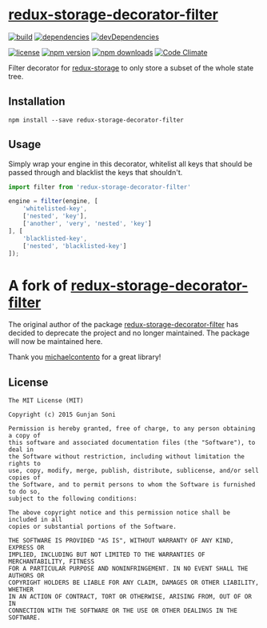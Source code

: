 # [redux-storage-decorator-filter][]

[![build](https://travis-ci.org/michaelcontento/redux-storage-decorator-filter.svg?branch=master)](https://travis-ci.org/michaelcontento/redux-storage-decorator-filter)
[![dependencies](https://david-dm.org/michaelcontento/redux-storage-decorator-filter.svg)](https://david-dm.org/michaelcontento/redux-storage-decorator-filter)
[![devDependencies](https://david-dm.org/michaelcontento/redux-storage-decorator-filter/dev-status.svg)](https://david-dm.org/michaelcontento/redux-storage-decorator-filter#info=devDependencies)

[![license](https://img.shields.io/npm/l/redux-storage-decorator-filter.svg?style=flat-square)](https://www.npmjs.com/package/redux-storage-decorator-filter)
[![npm version](https://img.shields.io/npm/v/redux-storage-decorator-filter.svg?style=flat-square)](https://www.npmjs.com/package/redux-storage-decorator-filter)
[![npm downloads](https://img.shields.io/npm/dm/redux-storage-decorator-filter.svg?style=flat-square)](https://www.npmjs.com/package/redux-storage-decorator-filter)
[![Code Climate](https://codeclimate.com/github/michaelcontento/redux-storage-decorator-filter/badges/gpa.svg)](https://codeclimate.com/github/michaelcontento/redux-storage-decorator-filter)

Filter decorator for [redux-storage][] to only store a subset of the whole
state tree.

## Installation

    npm install --save redux-storage-decorator-filter

## Usage

Simply wrap your engine in this decorator, whitelist all keys that should
be passed through and blacklist the keys that shouldn't.

```js
import filter from 'redux-storage-decorator-filter'

engine = filter(engine, [
    'whitelisted-key',
    ['nested', 'key'],
    ['another', 'very', 'nested', 'key']
], [
    'blacklisted-key',
    ['nested', 'blacklisted-key']
]);
```

# A fork of [redux-storage-decorator-filter](https://github.com/michaelcontento/redux-storage-decorator-filter)

The original author of the package [redux-storage-decorator-filter](https://github.com/michaelcontento/redux-storage-decorator-filter) has decided to deprecate the project and no longer maintained. The package will now be maintained here.

Thank you [michaelcontento](https://github.com/michaelcontento) for a great library!

## License

    The MIT License (MIT)

    Copyright (c) 2015 Gunjan Soni

    Permission is hereby granted, free of charge, to any person obtaining a copy of
    this software and associated documentation files (the "Software"), to deal in
    the Software without restriction, including without limitation the rights to
    use, copy, modify, merge, publish, distribute, sublicense, and/or sell copies of
    the Software, and to permit persons to whom the Software is furnished to do so,
    subject to the following conditions:

    The above copyright notice and this permission notice shall be included in all
    copies or substantial portions of the Software.

    THE SOFTWARE IS PROVIDED "AS IS", WITHOUT WARRANTY OF ANY KIND, EXPRESS OR
    IMPLIED, INCLUDING BUT NOT LIMITED TO THE WARRANTIES OF MERCHANTABILITY, FITNESS
    FOR A PARTICULAR PURPOSE AND NONINFRINGEMENT. IN NO EVENT SHALL THE AUTHORS OR
    COPYRIGHT HOLDERS BE LIABLE FOR ANY CLAIM, DAMAGES OR OTHER LIABILITY, WHETHER
    IN AN ACTION OF CONTRACT, TORT OR OTHERWISE, ARISING FROM, OUT OF OR IN
    CONNECTION WITH THE SOFTWARE OR THE USE OR OTHER DEALINGS IN THE SOFTWARE.

  [redux-storage]: https://github.com/guns2410/redux-storage
  [redux-storage-decorator-filter]: https://github.com/guns2410/redux-storage-decorator-filter
